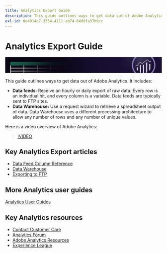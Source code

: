```yaml
---
title: Analytics Export Guide
description: This guide outlines ways to get data out of Adobe Analytics using data feeds and Data Warehouse.
exl-id: 0e4014a7-3354-4111-ab74-64d9fa37b9cc
---
```

# Analytics Export Guide

![Banner](../../assets/doc_banner_export.png)

This guide outlines ways to get data out of Adobe Analytics. It includes:

* **Data feeds:** Receive an hourly or daily export of raw data. Every row is an individual hit, and every column is a variable. Data feeds are typically sent to FTP sites.
* **Data Warehouse:** Use a request wizard to retrieve a spreadsheet output of data. Data Warehouse uses a different processing architecture to allow any number of rows and any number of unique values.

Here is a video overview of Adobe Analytics:

>[!VIDEO](https://video.tv.adobe.com/v/27429/?quality=12)

## Key Analytics Export articles

* [Data Feed Column Reference](/help/export/analytics-data-feed/c-df-contents/datafeeds-reference.md)
* [Data Warehouse](data-warehouse/data-warehouse.md)
* [Exporting to FTP](ftp-and-sftp/ftp-overview.md)

## More Analytics user guides

[Analytics User Guides](https://experienceleague.adobe.com/docs/analytics.html)

## Key Analytics resources

* [Contact Customer Care](https://helpx.adobe.com/contact/enterprise-support.ec.html)
* [Analytics Forum](https://forums.adobe.com/community/experience-cloud/analytics-cloud/analytics)
* [Adobe Analytics Resources](https://forums.adobe.com/message/10660755)
* [Experience League](https://landing.adobe.com/experience-league/)
